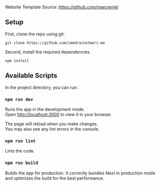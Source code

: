 Website Template Source: https://github.com/marcreniel

## Setup

First, clone the repo using git:
```
git clone https://github.com/imedra/notmarc.me
```
Second, install the required dependencies.
```
npm install
```

## Available Scripts

In the project directory, you can run:

### `npm run dev`

Runs the app in the development mode.\
Open [http://localhost:3000](http://localhost:3000) to view it in your browser.

The page will reload when you make changes.\
You may also see any lint errors in the console.

### `npm run lint`

Lints the code.

### `npm run build`

Builds the app for production.
It correctly bundles Next in production mode and optimizes the build for the best performance.



